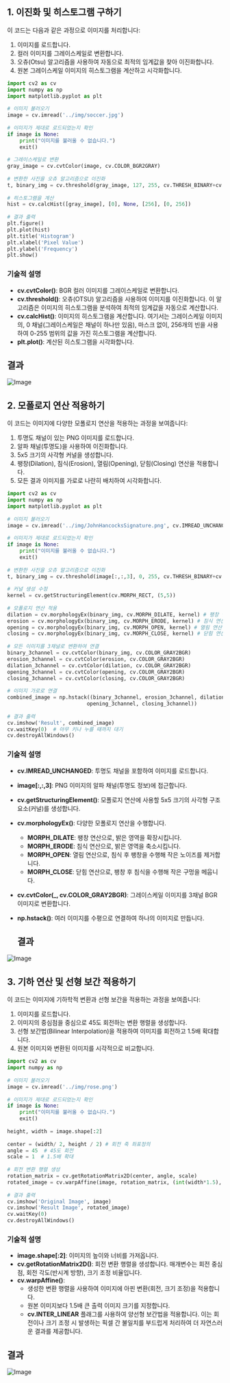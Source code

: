 ## 1. 이진화 및 히스토그램 구하기

이 코드는 다음과 같은 과정으로 이미지를 처리합니다:

1. 이미지를 로드합니다.
2. 컬러 이미지를 그레이스케일로 변환합니다.
3. 오츄(Otsu) 알고리즘을 사용하여 자동으로 최적의 임계값을 찾아 이진화합니다.
4. 원본 그레이스케일 이미지의 히스토그램을 계산하고 시각화합니다.

```python
import cv2 as cv 
import numpy as np 
import matplotlib.pyplot as plt 
 
# 이미지 불러오기 
image = cv.imread('../img/soccer.jpg') 
 
# 이미지가 제대로 로드되었는지 확인 
if image is None: 
    print("이미지를 불러올 수 없습니다.") 
    exit() 
 
# 그레이스케일로 변환 
gray_image = cv.cvtColor(image, cv.COLOR_BGR2GRAY) 
 
# 변환한 사진을 오츄 알고리즘으로 이진화 
t, binary_img = cv.threshold(gray_image, 127, 255, cv.THRESH_BINARY+cv.THRESH_OTSU) 
 
# 히스토그램을 계산 
hist = cv.calcHist([gray_image], [0], None, [256], [0, 256]) 
 
# 결과 출력 
plt.figure() 
plt.plot(hist) 
plt.title('Histogram') 
plt.xlabel('Pixel Value') 
plt.ylabel('Frequency') 
plt.show()
```

### 기술적 설명

- **cv.cvtColor()**: BGR 컬러 이미지를 그레이스케일로 변환합니다.
- **cv.threshold()**: 오츄(OTSU) 알고리즘을 사용하여 이미지를 이진화합니다. 이 알고리즘은 이미지의 히스토그램을 분석하여 최적의 임계값을 자동으로 계산합니다.
- **cv.calcHist()**: 이미지의 히스토그램을 계산합니다. 여기서는 그레이스케일 이미지의, 0 채널(그레이스케일은 채널이 하나만 있음), 마스크 없이, 256개의 빈을 사용하여 0-255 범위의 값을 가진 히스토그램을 계산합니다.
- **plt.plot()**: 계산된 히스토그램을 시각화합니다.
## 결과
![Image](https://github.com/user-attachments/assets/b5cc9c47-69d5-47ad-b8b3-7ae232ddf68d)


## 2. 모폴로지 연산 적용하기

이 코드는 이미지에 다양한 모폴로지 연산을 적용하는 과정을 보여줍니다:

1. 투명도 채널이 있는 PNG 이미지를 로드합니다.
2. 알파 채널(투명도)을 사용하여 이진화합니다.
3. 5x5 크기의 사각형 커널을 생성합니다.
4. 팽창(Dilation), 침식(Erosion), 열림(Opening), 닫힘(Closing) 연산을 적용합니다.
5. 모든 결과 이미지를 가로로 나란히 배치하여 시각화합니다.

```python
import cv2 as cv 
import numpy as np 
import matplotlib.pyplot as plt 
 
# 이미지 불러오기 
image = cv.imread('../img/JohnHancocksSignature.png', cv.IMREAD_UNCHANGED) 
 
# 이미지가 제대로 로드되었는지 확인 
if image is None: 
    print("이미지를 불러올 수 없습니다.") 
    exit() 
 
# 변환한 사진을 오츄 알고리즘으로 이진화 
t, binary_img = cv.threshold(image[:,:,3], 0, 255, cv.THRESH_BINARY+cv.THRESH_OTSU) 
 
# 커널 생성 수정 
kernel = cv.getStructuringElement(cv.MORPH_RECT, (5,5)) 
 
# 모폴로지 연산 적용 
dilation = cv.morphologyEx(binary_img, cv.MORPH_DILATE, kernel) # 팽창 연산 
erosion = cv.morphologyEx(binary_img, cv.MORPH_ERODE, kernel) # 침식 연산 
opening = cv.morphologyEx(binary_img, cv.MORPH_OPEN, kernel) # 열림 연산 
closing = cv.morphologyEx(binary_img, cv.MORPH_CLOSE, kernel) # 닫힘 연산 
 
# 모든 이미지를 3채널로 변환하여 연결 
binary_3channel = cv.cvtColor(binary_img, cv.COLOR_GRAY2BGR) 
erosion_3channel = cv.cvtColor(erosion, cv.COLOR_GRAY2BGR) 
dilation_3channel = cv.cvtColor(dilation, cv.COLOR_GRAY2BGR) 
opening_3channel = cv.cvtColor(opening, cv.COLOR_GRAY2BGR) 
closing_3channel = cv.cvtColor(closing, cv.COLOR_GRAY2BGR) 
 
# 이미지 가로로 연결 
combined_image = np.hstack((binary_3channel, erosion_3channel, dilation_3channel,  
                          opening_3channel, closing_3channel)) 
 
# 결과 출력 
cv.imshow('Result', combined_image) 
cv.waitKey(0)  # 아무 키나 누를 때까지 대기 
cv.destroyAllWindows()
```

### 기술적 설명

- **cv.IMREAD_UNCHANGED**: 투명도 채널을 포함하여 이미지를 로드합니다.
- **image[:,:,3]**: PNG 이미지의 알파 채널(투명도 정보)에 접근합니다.
- **cv.getStructuringElement()**: 모폴로지 연산에 사용할 5x5 크기의 사각형 구조 요소(커널)를 생성합니다.
- **cv.morphologyEx()**: 다양한 모폴로지 연산을 수행합니다.
  - **MORPH_DILATE**: 팽창 연산으로, 밝은 영역을 확장시킵니다.
  - **MORPH_ERODE**: 침식 연산으로, 밝은 영역을 축소시킵니다.
  - **MORPH_OPEN**: 열림 연산으로, 침식 후 팽창을 수행해 작은 노이즈를 제거합니다.
  - **MORPH_CLOSE**: 닫힘 연산으로, 팽창 후 침식을 수행해 작은 구멍을 메웁니다.
- **cv.cvtColor(_, cv.COLOR_GRAY2BGR)**: 그레이스케일 이미지를 3채널 BGR 이미지로 변환합니다.
- **np.hstack()**: 여러 이미지를 수평으로 연결하여 하나의 이미지로 만듭니다.

  ## 결과
![Image](https://github.com/user-attachments/assets/a4c642ba-3655-4f0a-a036-427a72a47185)



## 3. 기하 연산 및 선형 보간 적용하기

이 코드는 이미지에 기하학적 변환과 선형 보간을 적용하는 과정을 보여줍니다:

1. 이미지를 로드합니다.
2. 이미지의 중심점을 중심으로 45도 회전하는 변환 행렬을 생성합니다.
3. 선형 보간법(Bilinear Interpolation)을 적용하여 이미지를 회전하고 1.5배 확대합니다.
4. 원본 이미지와 변환된 이미지를 시각적으로 비교합니다.

```python
import cv2 as cv 
import numpy as np 
 
# 이미지 불러오기 
image = cv.imread('../img/rose.png') 
 
# 이미지가 제대로 로드되었는지 확인 
if image is None: 
    print("이미지를 불러올 수 없습니다.") 
    exit() 
 
height, width = image.shape[:2] 
 
center = (width/ 2, height / 2) # 회전 축 좌표정의 
angle = 45  # 45도 회전 
scale = 1  # 1.5배 확대 
 
# 회전 변환 행렬 생성 
rotation_matrix = cv.getRotationMatrix2D(center, angle, scale) 
rotated_image = cv.warpAffine(image, rotation_matrix, (int(width*1.5), int(height*1.5)), flags=cv.INTER_LINEAR) 
 
# 결과 출력
cv.imshow('Original Image', image) 
cv.imshow('Result Image', rotated_image) 
cv.waitKey(0) 
cv.destroyAllWindows()
```

### 기술적 설명

- **image.shape[:2]**: 이미지의 높이와 너비를 가져옵니다.
- **cv.getRotationMatrix2D()**: 회전 변환 행렬을 생성합니다. 매개변수는 회전 중심점, 회전 각도(반시계 방향), 크기 조정 비율입니다.
- **cv.warpAffine()**: 
  - 생성한 변환 행렬을 사용하여 이미지에 아핀 변환(회전, 크기 조정)을 적용합니다.
  - 원본 이미지보다 1.5배 큰 출력 이미지 크기를 지정합니다.
  - **cv.INTER_LINEAR** 플래그를 사용하여 양선형 보간법을 적용합니다. 이는 회전이나 크기 조정 시 발생하는 픽셀 간 불일치를 부드럽게 처리하여 더 자연스러운 결과를 제공합니다.

 ## 결과
 ![Image](https://github.com/user-attachments/assets/6faed56c-020a-4d06-94a7-ed030f3508b5)
